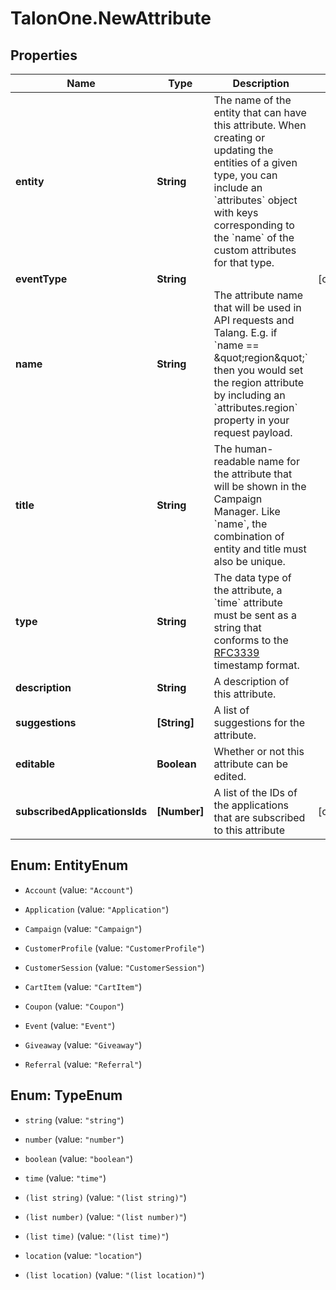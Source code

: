 # TalonOne.NewAttribute

## Properties

Name | Type | Description | Notes
------------ | ------------- | ------------- | -------------
**entity** | **String** | The name of the entity that can have this attribute. When creating or updating the entities of a given type, you can include an &#x60;attributes&#x60; object with keys corresponding to the &#x60;name&#x60; of the custom attributes for that type. | 
**eventType** | **String** |  | [optional] 
**name** | **String** | The attribute name that will be used in API requests and Talang. E.g. if &#x60;name &#x3D;&#x3D; \&quot;region\&quot;&#x60; then you would set the region attribute by including an &#x60;attributes.region&#x60; property in your request payload. | 
**title** | **String** | The human-readable name for the attribute that will be shown in the Campaign Manager. Like &#x60;name&#x60;, the combination of entity and title must also be unique. | 
**type** | **String** | The data type of the attribute, a &#x60;time&#x60; attribute must be sent as a string that conforms to the [RFC3339](https://www.ietf.org/rfc/rfc3339.txt) timestamp format. | 
**description** | **String** | A description of this attribute. | 
**suggestions** | **[String]** | A list of suggestions for the attribute. | 
**editable** | **Boolean** | Whether or not this attribute can be edited. | 
**subscribedApplicationsIds** | **[Number]** | A list of the IDs of the applications that are subscribed to this attribute | [optional] 



## Enum: EntityEnum


* `Account` (value: `"Account"`)

* `Application` (value: `"Application"`)

* `Campaign` (value: `"Campaign"`)

* `CustomerProfile` (value: `"CustomerProfile"`)

* `CustomerSession` (value: `"CustomerSession"`)

* `CartItem` (value: `"CartItem"`)

* `Coupon` (value: `"Coupon"`)

* `Event` (value: `"Event"`)

* `Giveaway` (value: `"Giveaway"`)

* `Referral` (value: `"Referral"`)





## Enum: TypeEnum


* `string` (value: `"string"`)

* `number` (value: `"number"`)

* `boolean` (value: `"boolean"`)

* `time` (value: `"time"`)

* `(list string)` (value: `"(list string)"`)

* `(list number)` (value: `"(list number)"`)

* `(list time)` (value: `"(list time)"`)

* `location` (value: `"location"`)

* `(list location)` (value: `"(list location)"`)




